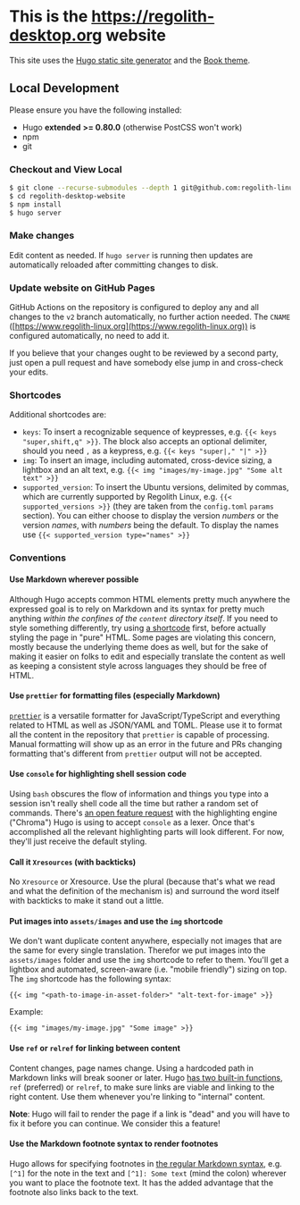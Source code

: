 # This is the https://regolith-desktop.org website

This site uses the [Hugo static site generator](https://gohugo.io/) and the [Book theme](https://themes.gohugo.io/themes/hugo-book/).

## Local Development

Please ensure you have the following installed:

- Hugo **extended** **>= 0.80.0** (otherwise PostCSS won't work)
- npm
- git

### Checkout and View Local

```bash
$ git clone --recurse-submodules --depth 1 git@github.com:regolith-linux/regolith-desktop-website.git regolith-desktop-website
$ cd regolith-desktop-website
$ npm install
$ hugo server
```

### Make changes

Edit content as needed. If `hugo server` is running then updates are automatically reloaded after committing changes to disk.

### Update website on GitHub Pages

GitHub Actions on the repository is configured to deploy any and all changes to the `v2` branch automatically, no further action needed. The `CNAME` ([https://www.regolith-linux.org](https://www.regolith-linux.org)) is configured automatically, no need to add it.

If you believe that your changes ought to be reviewed by a second party, just open a pull request and have somebody else jump in and cross-check your edits.

### Shortcodes

Additional shortcodes are:

- `keys`: To insert a recognizable sequence of keypresses, e.g. `{{< keys "super,shift,q" >}}`. The block also accepts an optional delimiter, should you need `,` as a keypress, e.g. `{{< keys "super|," "|" >}}`
- `img`: To insert an image, including automated, cross-device sizing, a lightbox and an alt text, e.g. `{{< img "images/my-image.jpg" "Some alt text" >}}`
- `supported_version`: To insert the Ubuntu versions, delimited by commas, which are currently supported by Regolith Linux, e.g. `{{< supported_versions >}}` (they are taken from the `config.toml` `params` section). You can either choose to display the version _numbers_ or the version _names_, with _numbers_ being the default. To display the names use `{{< supported_version type="names" >}}`

### Conventions

#### Use Markdown wherever possible

Although Hugo accepts common HTML elements pretty much anywhere the expressed goal is to rely on Markdown and its syntax for pretty much anything _within the confines of the `content` directory itself_. If you need to style something differently, try using [a shortcode](https://gohugo.io/templates/shortcode-templates/) first, before actually styling the page in "pure" HTML. Some pages are violating this concern, mostly because the underlying theme does as well, but for the sake of making it easier on folks to edit and especially translate the content as well as keeping a consistent style across languages they should be free of HTML.

#### Use `prettier` for formatting files (especially Markdown)

[`prettier`](https://www.npmjs.com/package/prettier) is a versatile formatter for JavaScript/TypeScript and everything related to HTML as well as JSON/YAML and TOML. Please use it to format all the content in the repository that `prettier` is capable of processing. Manual formatting will show up as an error in the future and PRs changing formatting that's different from `prettier` output will not be accepted.

#### Use `console` for highlighting shell session code

Using `bash` obscures the flow of information and things you type into a session isn't really shell code all the time but rather a random set of commands. There's [an open feature request](https://github.com/alecthomas/chroma/issues/137) with the highlighting engine ("Chroma") Hugo is using to accept `console` as a lexer. Once that's accomplished all the relevant highlighting parts will look different. For now, they'll just receive the default styling.

#### Call it `Xresources` (with backticks)

No `Xresource` or Xresource. Use the plural (because that's what we read and what the definition of the mechanism is) and surround the word itself with backticks to make it stand out a little.

#### Put images into `assets/images` and use the `img` shortcode

We don't want duplicate content anywhere, especially not images that are the same for every single translation. Therefor we put images into the `assets/images` folder and use the `img` shortcode to refer to them. You'll get a lightbox and automated, screen-aware (i.e. "mobile friendly") sizing on top. The `img` shortcode has the following syntax:

```go-html-template
{{< img "<path-to-image-in-asset-folder>" "alt-text-for-image" >}}
```

Example:

```go-html-template
{{< img "images/my-image.jpg" "Some image" >}}
```

#### Use `ref` or `relref` for linking between content

Content changes, page names change. Using a hardcoded path in Markdown links will break sooner or later. Hugo [has two built-in functions](https://gohugo.io/content-management/cross-references/), `ref` (preferred) or `relref`, to make sure links are viable and linking to the right content. Use them whenever you're linking to "internal" content.

**Note**: Hugo will fail to render the page if a link is "dead" and you will have to fix it before you can continue. We consider this a feature!

#### Use the Markdown footnote syntax to render footnotes

Hugo allows for specifying footnotes in [the regular Markdown syntax](https://michelf.ca/projects/php-markdown/extra/#footnotes), e.g. `[^1]` for the note in the text and `[^1]: Some text` (mind the colon) wherever you want to place the footnote text. It has the added advantage that the footnote also links back to the text.
